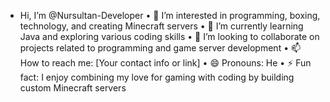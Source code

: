 -  Hi, I’m @Nursultan-Developer
	•	👀 I’m interested in programming, boxing, technology, and creating Minecraft servers
	•	🌱 I’m currently learning Java and exploring various coding skills
	•	💞️ I’m looking to collaborate on projects related to programming and game server development
	•	📫 How to reach me: [Your contact info or link]
	•	😄 Pronouns: He
	•	⚡ Fun fact: I enjoy combining my love for gaming with coding by building custom Minecraft servers
<!---
Nursultan-Developer/Nursultan-Developer is a ✨ special ✨ repository because its `README.md` (this file) appears on your GitHub profile.
You can click the Preview link to take a look at your changes.
--->

